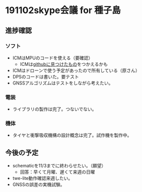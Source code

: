 # 191102skype会議 for 種子島
## 進捗確認
### ソフト
* ICMはMPUのコードを使える（要確認） 
    * ICMは[githubに見つけたもの](https://github.com/pimoroni/icm20948-python)をつかえるかも
* ICMはドローンで使う予定があったので所有している（原さん）
* DPSのコードは書いた。要テスト
* GNSSアルゴリズムはテストをしながら考えたい。

### 電装
* ライブラリの製作は完了。つないでない。

### 機体
* タイヤと衝撃吸収機構の設計概念は完了。試作機を製作中。

## 今後の予定
* schematicを11/3までに終わらせたい。（願望）
    * 回答：早くて月曜、遅くて来週の日曜
* twe-lite動作確認来週したい。
* GNSSの誤差の実機試験。